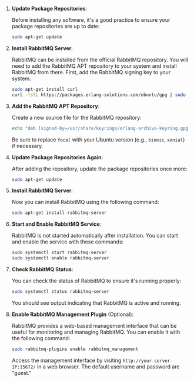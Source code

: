 1. **Update Package Repositories**:

   Before installing any software, it's a good practice to ensure your package repositories are up to date:

   ```bash
   sudo apt-get update
   ```

2. **Install RabbitMQ Server**:

   RabbitMQ can be installed from the official RabbitMQ repository. You will need to add the RabbitMQ APT repository to your system and install RabbitMQ from there. First, add the RabbitMQ signing key to your system:

   ```bash
   sudo apt-get install curl
   curl -fsSL https://packages.erlang-solutions.com/ubuntu/gpg | sudo gpg --dearmor -o /usr/share/keyrings/erlang-archive-keyring.gpg
   ```

3. **Add the RabbitMQ APT Repository**:

   Create a new source file for the RabbitMQ repository:

   ```bash
   echo "deb [signed-by=/usr/share/keyrings/erlang-archive-keyring.gpg] https://packages.erlang-solutions.com/ubuntu focal contrib" | sudo tee /etc/apt/sources.list.d/erlang-solutions.list
   ```

   Be sure to replace `focal` with your Ubuntu version (e.g., `bionic`, `xenial`) if necessary.

4. **Update Package Repositories Again**:

   After adding the repository, update the package repositories once more:

   ```bash
   sudo apt-get update
   ```

5. **Install RabbitMQ Server**:

   Now you can install RabbitMQ using the following command:

   ```bash
   sudo apt-get install rabbitmq-server
   ```

6. **Start and Enable RabbitMQ Service**:

   RabbitMQ is not started automatically after installation. You can start and enable the service with these commands:

   ```bash
   sudo systemctl start rabbitmq-server
   sudo systemctl enable rabbitmq-server
   ```

7. **Check RabbitMQ Status**:

   You can check the status of RabbitMQ to ensure it's running properly:

   ```bash
   sudo systemctl status rabbitmq-server
   ```

   You should see output indicating that RabbitMQ is active and running.

8. **Enable RabbitMQ Management Plugin** (Optional):

   RabbitMQ provides a web-based management interface that can be useful for monitoring and managing RabbitMQ. You can enable it with the following command:

   ```bash
   sudo rabbitmq-plugins enable rabbitmq_management
   ```

   Access the management interface by visiting `http://your-server-IP:15672/` in a web browser. The default username and password are "guest."